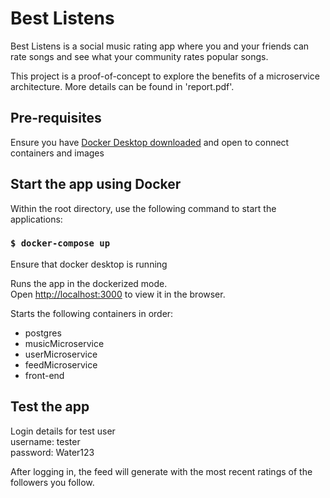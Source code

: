 # Best Listens 

Best Listens is a social music rating app where you and your friends can rate songs and see what your community rates popular songs.

This project is a proof-of-concept to explore the benefits of a microservice architecture. More details can be found in 'report.pdf'.

## Pre-requisites

Ensure you have [Docker Desktop downloaded](https://docs.docker.com/compose/install/#:~:text=Scenario%20one%3A%20Install%20Docker%20Desktop,Linux) and open to connect containers and images

## Start the app using Docker
Within the root directory, use the following command to start the applications:

### `$ docker-compose up`

Ensure that docker desktop is running 

Runs the app in the dockerized mode.<br />
Open [http://localhost:3000](http://localhost:3000) to view it in the browser.

Starts the following containers in order:
- postgres
- musicMicroservice
- userMicroservice
- feedMicroservice
- front-end

## Test the app
Login details for test user<br />
username: tester<br />
password: Water123<br />

After logging in, the feed will generate with the most recent ratings of the followers you follow.